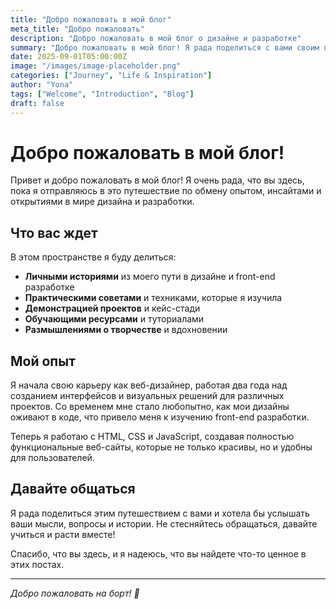 ```yaml
---
title: "Добро пожаловать в мой блог"
meta_title: "Добро пожаловать"
description: "Добро пожаловать в мой блог о дизайне и разработке"
summary: "Добро пожаловать в мой блог! Я рада поделиться с вами своим путешествием в мире дизайна и разработки."
date: 2025-09-01T05:00:00Z
image: "/images/image-placeholder.png"
categories: ["Journey", "Life & Inspiration"]
author: "Yona"
tags: ["Welcome", "Introduction", "Blog"]
draft: false
---
```


# Добро пожаловать в мой блог!

Привет и добро пожаловать в мой блог! Я очень рада, что вы здесь, пока я отправляюсь в это путешествие по обмену опытом, инсайтами и открытиями в мире дизайна и разработки.

## Что вас ждет

В этом пространстве я буду делиться:

- **Личными историями** из моего пути в дизайне и front-end разработке
- **Практическими советами** и техниками, которые я изучила
- **Демонстрацией проектов** и кейс-стади
- **Обучающими ресурсами** и туториалами
- **Размышлениями о творчестве** и вдохновении

## Мой опыт

Я начала свою карьеру как веб-дизайнер, работая два года над созданием интерфейсов и визуальных решений для различных проектов. Со временем мне стало любопытно, как мои дизайны оживают в коде, что привело меня к изучению front-end разработки.

Теперь я работаю с HTML, CSS и JavaScript, создавая полностью функциональные веб-сайты, которые не только красивы, но и удобны для пользователей.

## Давайте общаться

Я рада поделиться этим путешествием с вами и хотела бы услышать ваши мысли, вопросы и истории. Не стесняйтесь обращаться, давайте учиться и расти вместе!

Спасибо, что вы здесь, и я надеюсь, что вы найдете что-то ценное в этих постах.

---

*Добро пожаловать на борт! 🚀*